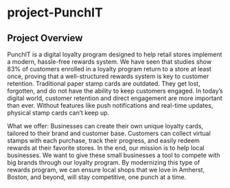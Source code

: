 # project-PunchIT

## Project Overview

PunchIT is a digital loyalty program designed to help retail stores implement a modern, hassle-free rewards system. We have seen that studies show 83% of customers enrolled in a loyalty program return to a store at least once, proving that a well-structured rewards system is key to customer retention.
Traditional paper stamp cards are outdated. They get lost, forgotten, and do not have the ability to keep customers engaged. In today’s digital world, customer retention and direct engagement are more important than ever. Without features like push notifications and real-time updates, physical stamp cards can’t keep up.

What we offer:
Businesses can create their own unique loyalty cards, tailored to their brand and customer base.
Customers can collect virtual stamps with each purchase, track their progress, and easily redeem rewards at their favorite stores.
In the end, our mission is to help local businesses. We want to give these small businesses a tool to compete with big brands through our loyalty program. By modernizing this type of rewards program, we can ensure local shops that we love in Amherst, Boston, and beyond, will stay competitive, one punch at a time. 
